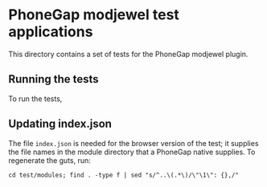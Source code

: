 PhoneGap modjewel test applications
=========================================

This directory contains a set of tests
for the PhoneGap modjewel plugin.

Running the tests
-----------------

To run the tests,

Updating index.json
-------------------

The file `index.json` is needed for the browser version of the test; it
supplies the file names in the module directory that a PhoneGap native
supplies.  To regenerate the guts, run:

    cd test/modules; find . -type f | sed "s/^..\(.*\)/\"\1\": {},/"


